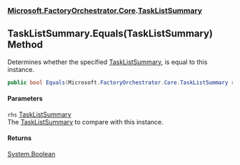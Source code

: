 ### [Microsoft.FactoryOrchestrator.Core](Microsoft_FactoryOrchestrator_Core.md 'Microsoft.FactoryOrchestrator.Core').[TaskListSummary](Microsoft_FactoryOrchestrator_Core_TaskListSummary.md 'Microsoft.FactoryOrchestrator.Core.TaskListSummary')
## TaskListSummary.Equals(TaskListSummary) Method
Determines whether the specified [TaskListSummary](Microsoft_FactoryOrchestrator_Core_TaskListSummary.md 'Microsoft.FactoryOrchestrator.Core.TaskListSummary'), is equal to this instance.  
```csharp
public bool Equals(Microsoft.FactoryOrchestrator.Core.TaskListSummary rhs);
```
#### Parameters
<a name='Microsoft_FactoryOrchestrator_Core_TaskListSummary_Equals(Microsoft_FactoryOrchestrator_Core_TaskListSummary)_rhs'></a>
`rhs` [TaskListSummary](Microsoft_FactoryOrchestrator_Core_TaskListSummary.md 'Microsoft.FactoryOrchestrator.Core.TaskListSummary')  
The [TaskListSummary](Microsoft_FactoryOrchestrator_Core_TaskListSummary.md 'Microsoft.FactoryOrchestrator.Core.TaskListSummary') to compare with this instance.
  
#### Returns
[System.Boolean](https://docs.microsoft.com/en-us/dotnet/api/System.Boolean 'System.Boolean')  

